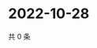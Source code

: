 # 2022-10-28

共 0 条

<!-- BEGIN WEIBO -->
<!-- 最后更新时间 Fri Oct 28 2022 06:17:22 GMT+0800 (China Standard Time) -->

<!-- END WEIBO -->
